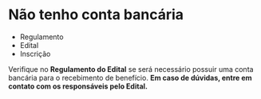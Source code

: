 # Não tenho conta bancária 

- Regulamento
- Edital
- Inscrição

Verifique no **Regulamento do Edital** se será necessário possuir uma conta bancária para o recebimento de benefício.
**Em caso de dúvidas, entre em contato com os responsáveis pelo Edital.**
